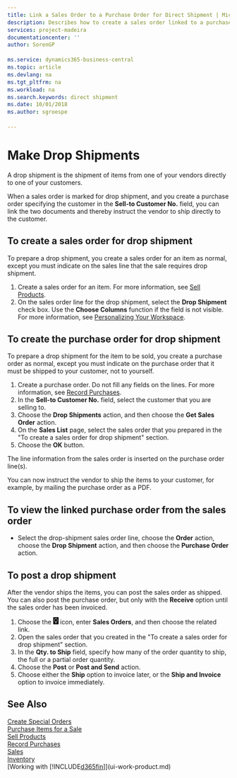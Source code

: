 ```yaml
---
title: Link a Sales Order to a Purchase Order for Direct Shipment | Microsoft Docs
description: Describes how to create a sales order linked to a purchase order to enable shipment directly from the vendor to the customer.
services: project-madeira
documentationcenter: ''
author: SorenGP

ms.service: dynamics365-business-central
ms.topic: article
ms.devlang: na
ms.tgt_pltfrm: na
ms.workload: na
ms.search.keywords: direct shipment
ms.date: 10/01/2018
ms.author: sgroespe

---
```

# Make Drop Shipments
A drop shipment is the shipment of items from one of your vendors directly to one of your customers.

When a sales order is marked for drop shipment, and you create a purchase order specifying the customer in the **Sell-to Customer No.** field, you can link the two documents and thereby instruct the vendor to ship directly to the customer.

## To create a sales order for drop shipment
To prepare a drop shipment, you create a sales order for an item as normal, except you must indicate on the sales line that the sale requires drop shipment.

1. Create a sales order for an item. For more information, see [Sell Products](sales-how-sell-products.md).
2. On the sales order line for the drop shipment, select the **Drop Shipment** check box. Use the **Choose Columns** function if the field is not visible. For more information, see [Personalizing Your Workspace](ui-personalization-user.md).

## To create the purchase order for drop shipment
To prepare a drop shipment for the item to be sold, you create a purchase order as normal, except you must indicate on the purchase order that it must be shipped to your customer, not to yourself.

1. Create a purchase order. Do not fill any fields on the lines. For more information, see [Record Purchases](purchasing-how-record-purchases.md).
2. In the **Sell-to Customer No.** field, select the customer that you are selling to.
3. Choose the **Drop Shipments** action, and then choose the **Get Sales Order** action.
4. On the **Sales List** page, select the sales order that you prepared in the "To create a sales order for drop shipment" section.
5. Choose the **OK** button.

The line information from the sales order is inserted on the purchase order line(s).

You can now instruct the vendor to ship the items to your customer, for example, by mailing the purchase order as a PDF.     

## To view the linked purchase order from the sales order
* Select the drop-shipment sales order line, choose the **Order** action, choose the **Drop Shipment** action, and then choose the **Purchase Order** action.

## To post a drop shipment
After the vendor ships the items, you can post the sales order as shipped. You can also post the purchase order, but only with the **Receive** option until the sales order has been invoiced.

1. Choose the ![Lightbulb that opens the Tell Me feature](media/ui-search/search_small.png "Tell me what you want to do") icon, enter **Sales Orders**, and then choose the related link.
2. Open the sales order that you created in the "To create a sales order for drop shipment" section.
3. In the **Qty. to Ship** field, specify how many of the order quantity to ship, the full or a partial order quantity.
4. Choose the **Post** or **Post and Send** action.
5. Choose either the **Ship** option to invoice later, or the **Ship and Invoice** option to invoice immediately.

## See Also
[Create Special Orders](sales-how-to-create-special-orders.md)  
[Purchase Items for a Sale](purchasing-how-purchase-products-sale.md)  
[Sell Products](sales-how-sell-products.md)  
[Record Purchases](purchasing-how-record-purchases.md)  
[Sales](sales-manage-sales.md)  
[Inventory](inventory-manage-inventory.md)  
[Working with [!INCLUDE[d365fin](includes/d365fin_md.md)]](ui-work-product.md)
